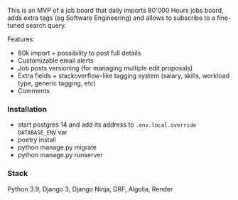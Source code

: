 This is an MVP of a job board that daily imports 80'000 Hours jobs board, adds extra tags (eg Software Engineering) and allows to subscribe to a fine-tuned search query.

Features:
- 80k import + possibility to post full details
- Customizable email alerts
- Job posts versioning (for managing multiple edit proposals)
- Extra fields + stackoverflow-like tagging system (salary, skills, workload type, generic tagging, etc)
- Comments

### Installation

- start postgres 14 and add its address to `.env.local.override` `DATABASE_ENV` var
- poetry install
- python manage.py migrate
- python manage.py runserver

### Stack

Python 3.9, Django 3, Django Ninja, DRF, Algolia, Render
